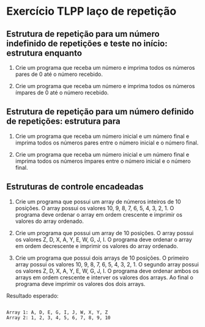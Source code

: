 # Exercício TLPP laço de repetição

## Estrutura de repetição para um número indefinido de repetições e teste no início: estrutura enquanto

1) Crie um programa que receba um número e imprima todos os números pares de 0 até o número recebido.

2) Crie um programa que receba um número e imprima todos os números ímpares de 0 até o número recebido.


## Estrutura de repetição para um número definido de repetições: estrutura para

1) Crie um programa que receba um número inicial e um número final e imprima todos os números pares entre o número inicial e o número final.

2) Crie um programa que receba um número inicial e um número final e imprima todos os números ímpares entre o número inicial e o número final.

## Estruturas de controle encadeadas

1) Crie um programa que possui um array de números inteiros de 10 posições. O array possui os valores 10, 9, 8, 7, 6, 5, 4, 3, 2, 1. O programa deve ordenar o array em ordem crescente e imprimir os valores do array ordenado.

2) Crie um programa que possui um array de 10 posições. O array possui os valores Z, D, X, A, Y, E, W, G, J, I. O programa deve ordenar o array em ordem decrescente e imprimir os valores do array ordenado.

3) Crie um programa que possui dois arrays de 10 posições. O primeiro array possui os valores 10, 9, 8, 7, 6, 5, 4, 3, 2, 1. O segundo array possui os valores Z, D, X, A, Y, E, W, G, J, I. O programa deve ordenar ambos os arrays em ordem crescente e interver os valores dos arrays. Ao final o programa deve imprimir os valores dos dois arrays.

Resultado esperado:

```ADVPL

Array 1: A, D, E, G, I, J, W, X, Y, Z
Array 2: 1, 2, 3, 4, 5, 6, 7, 8, 9, 10


```

